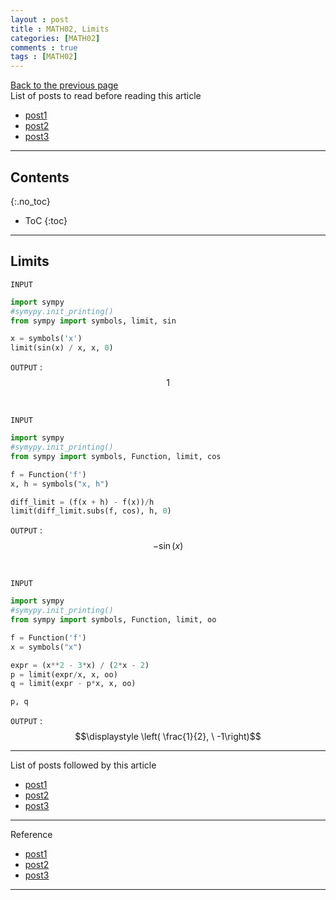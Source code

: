 ```yaml
---
layout : post
title : MATH02, Limits
categories: [MATH02]
comments : true
tags : [MATH02]
---
```

[Back to the previous page](https://userdyk-github.github.io/Study.html) <br>
List of posts to read before reading this article
- <a href='https://userdyk-github.github.io/'>post1</a>
- <a href='https://userdyk-github.github.io/'>post2</a>
- <a href='https://userdyk-github.github.io/'>post3</a>

---

## Contents
{:.no_toc}

* ToC
{:toc}

<hr class="division1">

## Limits

`INPUT`
```python
import sympy
#symypy.init_printing()
from sympy import symbols, limit, sin

x = symbols('x')
limit(sin(x) / x, x, 0)
```

`OUTPUT` : <span class='jb-small'>$$1$$</span>

<br>

`INPUT`
```python
import sympy
#symypy.init_printing()
from sympy import symbols, Function, limit, cos

f = Function('f')
x, h = symbols("x, h")

diff_limit = (f(x + h) - f(x))/h
limit(diff_limit.subs(f, cos), h, 0)
```

`OUTPUT` : <span class='jb-small'>$$- \sin{\left (x \right )}$$</span>

<br>

`INPUT`
```python
import sympy
#symypy.init_printing()
from sympy import symbols, Function, limit, oo

f = Function('f')
x = symbols("x")

expr = (x**2 - 3*x) / (2*x - 2)
p = limit(expr/x, x, oo)
q = limit(expr - p*x, x, oo)

p, q
```

`OUTPUT` : <span class='jb-small'>$$\displaystyle \left( \frac{1}{2}, \  -1\right)$$</span>

<hr class="division1">

List of posts followed by this article
- [post1](https://userdyk-github.github.io/)
- <a href='https://userdyk-github.github.io/'>post2</a>
- <a href='https://userdyk-github.github.io/'>post3</a>

---

Reference
- [post1](https://userdyk-github.github.io/)
- <a href='https://userdyk-github.github.io/'>post2</a>
- <a href='https://userdyk-github.github.io/'>post3</a>

---
